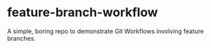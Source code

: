 # feature-branch-workflow
A simple, boring repo to demonstrate Git Workflows involving feature branches.
